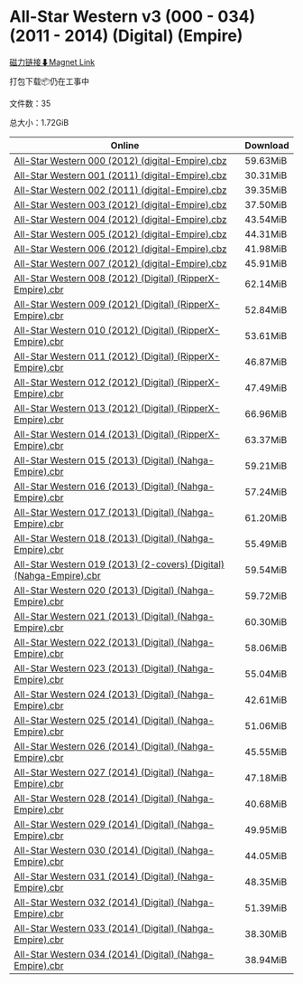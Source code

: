 # All-Star Western v3 (000 - 034) (2011 - 2014) (Digital) (Empire)

[磁力链接⬇Magnet Link](magnet:?xt=urn:btih:5b13eac08c72f256c778df460ca63159786043f4&dn=All-Star%20Western%20v3%20%28000%20-%20034%29%20%282011%20-%202014%29%20%28Digital%29%20%28Empire%29)

打包下载📦仍在工事中

文件数：35

总大小：1.72GiB

Online | Download
--- | ---
[All-Star Western 000 (2012) (digital-Empire).cbz](https://github.com/alicewish/markdown/blob/master/comic/All-Star-Western-000-2012-digital-Empire-cbz.md) | 59.63MiB
[All-Star Western 001 (2011) (digital-Empire).cbz](https://github.com/alicewish/markdown/blob/master/comic/All-Star-Western-001-2011-digital-Empire-cbz.md) | 30.31MiB
[All-Star Western 002 (2011) (digital-Empire).cbz](https://github.com/alicewish/markdown/blob/master/comic/All-Star-Western-002-2011-digital-Empire-cbz.md) | 39.35MiB
[All-Star Western 003 (2012) (digital-Empire).cbz](https://github.com/alicewish/markdown/blob/master/comic/All-Star-Western-003-2012-digital-Empire-cbz.md) | 37.50MiB
[All-Star Western 004 (2012) (digital-Empire).cbz](https://github.com/alicewish/markdown/blob/master/comic/All-Star-Western-004-2012-digital-Empire-cbz.md) | 43.54MiB
[All-Star Western 005 (2012) (digital-Empire).cbz](https://github.com/alicewish/markdown/blob/master/comic/All-Star-Western-005-2012-digital-Empire-cbz.md) | 44.31MiB
[All-Star Western 006 (2012) (digital-Empire).cbz](https://github.com/alicewish/markdown/blob/master/comic/All-Star-Western-006-2012-digital-Empire-cbz.md) | 41.98MiB
[All-Star Western 007 (2012) (digital-Empire).cbz](https://github.com/alicewish/markdown/blob/master/comic/All-Star-Western-007-2012-digital-Empire-cbz.md) | 45.91MiB
[All-Star Western 008 (2012) (Digital) (RipperX-Empire).cbr](https://github.com/alicewish/markdown/blob/master/comic/All-Star-Western-008-2012-Digital-RipperX-Empire-cbr.md) | 62.14MiB
[All-Star Western 009 (2012) (Digital) (RipperX-Empire).cbr](https://github.com/alicewish/markdown/blob/master/comic/All-Star-Western-009-2012-Digital-RipperX-Empire-cbr.md) | 52.84MiB
[All-Star Western 010 (2012) (Digital) (RipperX-Empire).cbr](https://github.com/alicewish/markdown/blob/master/comic/All-Star-Western-010-2012-Digital-RipperX-Empire-cbr.md) | 53.61MiB
[All-Star Western 011 (2012) (Digital) (RipperX-Empire).cbr](https://github.com/alicewish/markdown/blob/master/comic/All-Star-Western-011-2012-Digital-RipperX-Empire-cbr.md) | 46.87MiB
[All-Star Western 012 (2012) (Digital) (RipperX-Empire).cbr](https://github.com/alicewish/markdown/blob/master/comic/All-Star-Western-012-2012-Digital-RipperX-Empire-cbr.md) | 47.49MiB
[All-Star Western 013 (2012) (Digital) (RipperX-Empire).cbr](https://github.com/alicewish/markdown/blob/master/comic/All-Star-Western-013-2012-Digital-RipperX-Empire-cbr.md) | 66.96MiB
[All-Star Western 014 (2013) (Digital) (RipperX-Empire).cbr](https://github.com/alicewish/markdown/blob/master/comic/All-Star-Western-014-2013-Digital-RipperX-Empire-cbr.md) | 63.37MiB
[All-Star Western 015 (2013) (Digital) (Nahga-Empire).cbr](https://github.com/alicewish/markdown/blob/master/comic/All-Star-Western-015-2013-Digital-Nahga-Empire-cbr.md) | 59.21MiB
[All-Star Western 016 (2013) (Digital) (Nahga-Empire).cbr](https://github.com/alicewish/markdown/blob/master/comic/All-Star-Western-016-2013-Digital-Nahga-Empire-cbr.md) | 57.24MiB
[All-Star Western 017 (2013) (Digital) (Nahga-Empire).cbr](https://github.com/alicewish/markdown/blob/master/comic/All-Star-Western-017-2013-Digital-Nahga-Empire-cbr.md) | 61.20MiB
[All-Star Western 018 (2013) (Digital) (Nahga-Empire).cbr](https://github.com/alicewish/markdown/blob/master/comic/All-Star-Western-018-2013-Digital-Nahga-Empire-cbr.md) | 55.49MiB
[All-Star Western 019 (2013) (2-covers) (Digital) (Nahga-Empire).cbr](https://github.com/alicewish/markdown/blob/master/comic/All-Star-Western-019-2013-2-covers-Digital-Nahga-Empire-cbr.md) | 59.54MiB
[All-Star Western 020 (2013) (Digital) (Nahga-Empire).cbr](https://github.com/alicewish/markdown/blob/master/comic/All-Star-Western-020-2013-Digital-Nahga-Empire-cbr.md) | 59.72MiB
[All-Star Western 021 (2013) (Digital) (Nahga-Empire).cbr](https://github.com/alicewish/markdown/blob/master/comic/All-Star-Western-021-2013-Digital-Nahga-Empire-cbr.md) | 60.30MiB
[All-Star Western 022 (2013) (Digital) (Nahga-Empire).cbr](https://github.com/alicewish/markdown/blob/master/comic/All-Star-Western-022-2013-Digital-Nahga-Empire-cbr.md) | 58.06MiB
[All-Star Western 023 (2013) (Digital) (Nahga-Empire).cbr](https://github.com/alicewish/markdown/blob/master/comic/All-Star-Western-023-2013-Digital-Nahga-Empire-cbr.md) | 55.04MiB
[All-Star Western 024 (2013) (Digital) (Nahga-Empire).cbr](https://github.com/alicewish/markdown/blob/master/comic/All-Star-Western-024-2013-Digital-Nahga-Empire-cbr.md) | 42.61MiB
[All-Star Western 025 (2014) (Digital) (Nahga-Empire).cbr](https://github.com/alicewish/markdown/blob/master/comic/All-Star-Western-025-2014-Digital-Nahga-Empire-cbr.md) | 51.06MiB
[All-Star Western 026 (2014) (Digital) (Nahga-Empire).cbr](https://github.com/alicewish/markdown/blob/master/comic/All-Star-Western-026-2014-Digital-Nahga-Empire-cbr.md) | 45.55MiB
[All-Star Western 027 (2014) (Digital) (Nahga-Empire).cbr](https://github.com/alicewish/markdown/blob/master/comic/All-Star-Western-027-2014-Digital-Nahga-Empire-cbr.md) | 47.18MiB
[All-Star Western 028 (2014) (Digital) (Nahga-Empire).cbr](https://github.com/alicewish/markdown/blob/master/comic/All-Star-Western-028-2014-Digital-Nahga-Empire-cbr.md) | 40.68MiB
[All-Star Western 029 (2014) (Digital) (Nahga-Empire).cbr](https://github.com/alicewish/markdown/blob/master/comic/All-Star-Western-029-2014-Digital-Nahga-Empire-cbr.md) | 49.95MiB
[All-Star Western 030 (2014) (Digital) (Nahga-Empire).cbr](https://github.com/alicewish/markdown/blob/master/comic/All-Star-Western-030-2014-Digital-Nahga-Empire-cbr.md) | 44.05MiB
[All-Star Western 031 (2014) (Digital) (Nahga-Empire).cbr](https://github.com/alicewish/markdown/blob/master/comic/All-Star-Western-031-2014-Digital-Nahga-Empire-cbr.md) | 48.35MiB
[All-Star Western 032 (2014) (Digital) (Nahga-Empire).cbr](https://github.com/alicewish/markdown/blob/master/comic/All-Star-Western-032-2014-Digital-Nahga-Empire-cbr.md) | 51.39MiB
[All-Star Western 033 (2014) (Digital) (Nahga-Empire).cbr](https://github.com/alicewish/markdown/blob/master/comic/All-Star-Western-033-2014-Digital-Nahga-Empire-cbr.md) | 38.30MiB
[All-Star Western 034 (2014) (Digital) (Nahga-Empire).cbr](https://github.com/alicewish/markdown/blob/master/comic/All-Star-Western-034-2014-Digital-Nahga-Empire-cbr.md) | 38.94MiB